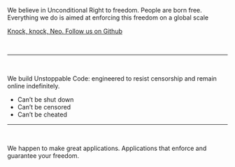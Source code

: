 
We believe in Unconditional Right to freedom. People are born free. Everything we do is aimed at enforcing this freedom on a global scale
<br />

[Knock, knock, Neo. Follow us on Github](https://github.com/horizontalsystems)

<br />
<hr />
<br />

We build Unstoppable Code: engineered to resist censorship and remain online indefinitely.

+ Can’t be shut down
+ Can’t be censored 
+ Can’t  be cheated

<hr />
<br />  

We happen to make great applications. Applications that enforce and guarantee your freedom.
